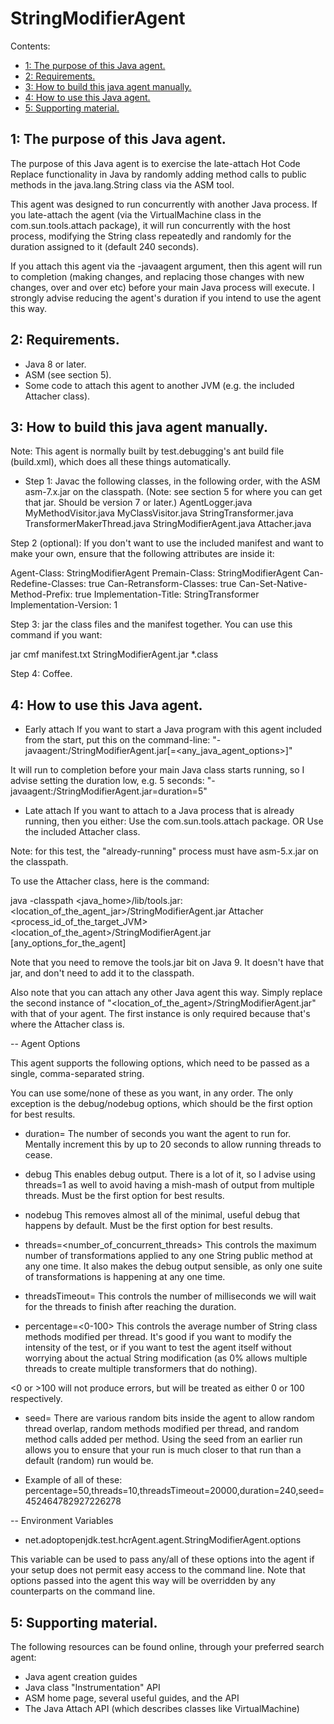 StringModifierAgent
=============

Contents:
  * [1: The purpose of this Java agent.](#purpose)
  * [2: Requirements.](#requirements)
  * [3: How to build this java agent manually.](#build)
  * [4: How to use this Java agent.](#use)
  * [5: Supporting material.](#material)

## <a name="purpose">1: The purpose of this Java agent.</a>

The purpose of this Java agent is to exercise the late-attach Hot Code Replace functionality in Java by randomly adding method calls to public methods in the java.lang.String class via the ASM tool.

This agent was designed to run concurrently with another Java process. If you late-attach the agent (via the VirtualMachine class in the com.sun.tools.attach package), it will run concurrently with the host process, modifying the String class repeatedly and randomly for the duration assigned to it (default 240 seconds).

If you attach this agent via the -javaagent argument, then this agent will run to completion (making changes, and replacing those changes with new changes, over and over etc) before your main Java process will execute. I strongly advise reducing the agent's duration if you intend to use the agent this way.

## <a name="requirements">2: Requirements.</a>

- Java 8 or later.
- ASM (see section 5).
- Some code to attach this agent to another JVM (e.g. the included Attacher class).

## <a name="build">3: How to build this java agent manually.</a>

Note: This agent is normally built by test.debugging's ant build file (build.xml), which does all these things automatically.

- Step 1: Javac the following classes, in the following order, with the ASM asm-7.x.jar on the classpath.
(Note: see section 5 for where you can get that jar. Should be version 7 or later.)
AgentLogger.java
MyMethodVisitor.java
MyClassVisitor.java
StringTransformer.java
TransformerMakerThread.java
StringModifierAgent.java
Attacher.java

Step 2 (optional): If you don't want to use the included manifest and want to make your own, ensure that the following attributes are inside it: 

Agent-Class: StringModifierAgent
Premain-Class: StringModifierAgent
Can-Redefine-Classes: true
Can-Retransform-Classes: true
Can-Set-Native-Method-Prefix: true
Implementation-Title: StringTransformer
Implementation-Version: 1

Step 3: jar the class files and the manifest together. You can use this command if you want:

jar cmf manifest.txt StringModifierAgent.jar *.class

Step 4: Coffee.

## <a name="use">4: How to use this Java agent.</a>
- Early attach
If you want to start a Java program with this agent included from the start, put this on the command-line:
"-javaagent:<path-to-java-agent-jar>/StringModifierAgent.jar[=<any_java_agent_options>]"

It will run to completion before your main Java class starts running, so I advise setting the duration low, e.g. 5 seconds: 
"-javaagent:<path-to-java-agent-jar>/StringModifierAgent.jar=duration=5"

- Late attach
If you want to attach to a Java process that is already running, then you either:
Use the com.sun.tools.attach package.
OR
Use the included Attacher class.

Note: for this test, the "already-running" process must have asm-5.x.jar on the classpath.


To use the Attacher class, here is the command:

java -classpath <java_home>/lib/tools.jar:<location_of_the_agent_jar>/StringModifierAgent.jar Attacher <process_id_of_the_target_JVM> <location_of_the_agent>/StringModifierAgent.jar [any_options_for_the_agent]

Note that you need to remove the tools.jar bit on Java 9. It doesn't have that jar, and don't need to add it to the classpath.

Also note that you can attach any other Java agent this way. Simply replace the second instance of "<location_of_the_agent>/StringModifierAgent.jar" with that of your agent. The first instance is only required because that's where the Attacher class is.

-- Agent Options

This agent supports the following options, which need to be passed as a single, comma-separated string.

You can use some/none of these as you want, in any order. The only exception is the debug/nodebug options, which should be the first option for best results.

- duration=<seconds>
The number of seconds you want the agent to run for. Mentally increment this by up to 20 seconds to allow running threads to cease.

- debug
This enables debug output. There is a lot of it, so I advise using threads=1 as well to avoid having a mish-mash of output from multiple threads. Must be the first option for best results.

- nodebug
This removes almost all of the minimal, useful debug that happens by default. Must be the first option for best results.

- threads=<number_of_concurrent_threads>
This controls the maximum number of transformations applied to any one String public method at any one time. It also makes the debug output sensible, as only one suite of transformations is happening at any one time.

- threadsTimeout=<milliseconds to wait for last threads to complete>
This controls the number of milliseconds we will wait for the threads to finish after reaching the duration.

- percentage=<0-100>
This controls the average number of String class methods modified per thread. It's good if you want to modify the intensity of the test, or if you want to test the agent itself without worrying about the actual String modification (as 0% allows multiple threads to create multiple transformers that do nothing).

<0 or >100 will not produce errors, but will be treated as either 0 or 100 respectively.

- seed=<seed>
There are various random bits inside the agent to allow random thread overlap, random methods modified per thread, and random method calls added per method. Using the seed from an earlier run allows you to ensure that your run is much closer to that run than a default (random) run would be.

- Example of all of these: percentage=50,threads=10,threadsTimeout=20000,duration=240,seed=452464782927226278

-- Environment Variables

- net.adoptopenjdk.test.hcrAgent.agent.StringModifierAgent.options

This variable can be used to pass any/all of these options into the agent if your setup does not permit easy access to the command line.
Note that options passed into the agent this way will be overridden by any counterparts on the command line.

## <a name="material">5: Supporting material.</a> 

The following resources can be found online, through your preferred search agent:
- Java agent creation guides
- Java class "Instrumentation" API
- ASM home page, several useful guides, and the API
- The Java Attach API (which describes classes like VirtualMachine)
